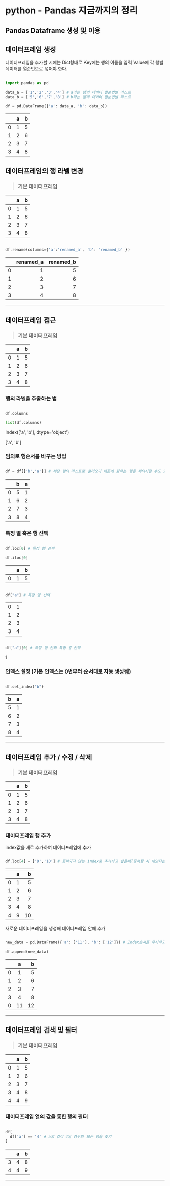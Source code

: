 # python - Pandas 지금까지의 정리 

## Pandas Dataframe 생성 및 이용

 

## **데이터프레임 생성**

 

데이터프레임을 추가할 시에는 Dict형태로 Key에는 행의 이름을 입력 Value에 각 행별 데이터를 열순번으로 넣어야 한다.

 

```python

import pandas as pd
 
data_a = ['1','2','3','4'] # a라는 행의 데이터 열순번별 리스트
data_b = ['5','6','7','8'] # b라는 행의 데이터 열순번별 리스트

df = pd.DataFrame({'a': data_a, 'b': data_b})

```

|| a| b|
|---|:---:|:---:|
| 0| 1|  5|
| 1| 2|  6|
| 2| 3|  7|
| 3| 4|  8|

## **데이터프레임의 행 라벨 변경**

>### 기본 데이터프레임

 

|| a| b|
|---|:---:|:---:|
| 0| 1|  5|
| 1| 2|  6|
| 2| 3|  7|
| 3| 4|  8|

```python

df.rename(columns={'a':'renamed_a', 'b': 'renamed_b' })

```

 

|| renamed_a| renamed_b|
|---|---:|---:|
| 0| 1|  5|
| 1| 2|  6|
| 2| 3|  7|
| 3| 4|  8|
---

## **데이터프레임 접근**

>### 기본 데이터프레임

 

|| a| b|
|---|:---:|:---:|
| 0| 1|  5|
| 1| 2|  6|
| 2| 3|  7|
| 3| 4|  8|

 

### 행의 라벨을 추출하는 법

 

```python

df.columns

list(df.columns)

```

 

 Index(['a', 'b'], dtype='object')  

 ['a', 'b']  

 

### 임의로 행순서를 바꾸는 방법 

 

```python

df = df[['b','a']] # 해당 행의 리스트로 불러오기 때문에 원하는 행을 제외시킬 수도 있음

```

 

|| b| a|
|---|:---:|---:|
| 0| 5|  1|
| 1| 6|  2|
| 2| 7|  3|
| 3| 8|  4|

### 특정 열 혹은 행 선택 

 

```python

df.loc[0] # 특정 행 선택

df.iloc[0]

```

 

|| a| b|
|---|:---:|---:|
| 0| 1|  5|

```python

df["a"] # 특정 열 선택

```

 

|| |
|---|:---:|
| 0| 1|
| 1| 2|
| 2| 3|
| 3| 4|

```python

df["a"][0] # 특정 행 안의 특정 열 선택

```

 

  

1  

### 인덱스 설정 (기본 인덱스는 0번부터 순서대로 자동 생성됨)

 

```python

df.set_index("b")

```

 

|b| a|
|---|:---:|
| 5| 1|
| 6| 2|
| 7| 3|
| 8| 4|

---

 

## 데이터프레임 추가 / 수정 / 삭제

>### 기본 데이터프레임

 

|| a| b|
|---|:---:|:---:|
| 0| 1|  5|
| 1| 2|  6|
| 2| 3|  7|
| 3| 4|  8|

### **데이터프레임 행 추가**

index값을 새로 추가하여 데이터프레임에 추가

```python

df.loc[4] = ['9','10'] # 중복되지 않는 index로 추가하고 싶을때(중복될 시 해당되는 모든 Index에 중첩되어 수정됩니다.)

```

 

|| a| b|
|---|:---:|---:|
| 0| 1|  5|
| 1| 2|  6|
| 2| 3|  7|
| 3| 4|  8|
| 4| 9|  10|

새로운 데이터프레임을 생성해 데이터프레임 안에 추가

```python

new_data = pd.DataFrame({'a': ['11'], 'b': ['12']}) # Index순서를 무시하고 새로운 데이터프레임을 생성하고 추가시킬 때

df.append(new_data)

```

 

|| a| b|
|---|:---:|---:|
| 0| 1|  5|
| 1| 2|  6|
| 2| 3|  7|
| 3| 4|  8|
| 0| 11|  12|

---

 

## 데이터프레임 검색 및 필터

>### 기본 데이터프레임

 

|| a| b|
|---|:---:|:---:|
| 0| 1|  5|
| 1| 2|  6|
| 2| 3|  7|
| 3| 4|  8|
| 4| 4|  9|

### 데이터프레임 열의 값을 통한 행의 필터

```python

df[
  df['a'] == '4' # a의 값이 4일 경우의 모든 행을 찾기
]

```

|| a| b|
|---|:---:|---:|
| 3| 4|  8|
| 4| 4|  9|


---